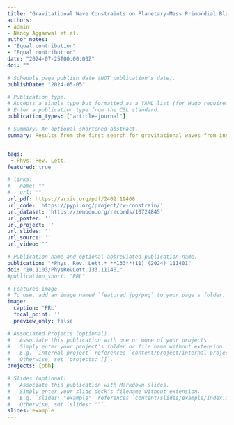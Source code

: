```yaml
---
title: "Gravitational Wave Constraints on Planetary-Mass Primordial Black Holes Using LIGO O3a Data"
authors:
- admin
- Nancy Aggarwal et al.
author_notes:
- "Equal contribution"
- "Equal contribution"
date: "2024-07-25T00:00:00Z"
doi: ""

# Schedule page publish date (NOT publication's date).
publishDate: "2024-05-05"

# Publication type.
# Accepts a single type but formatted as a YAML list (for Hugo requirements).
# Enter a publication type from the CSL standard.
publication_types: ["article-journal"]

# Summary. An optional shortened abstract.
summary: Results from the first search for gravitational waves from inspiraling planetary-mass primordial black holes with LIGO.


tags:
 - Phys. Rev. Lett.
featured: true

# links:
# - name: ""
#   url: ""
url_pdf: https://arxiv.org/pdf/2402.19468
url_code: 'https://pypi.org/project/cw-constrain/'
url_dataset: 'https://zenodo.org/records/10724845'
url_poster: ''
url_project: ''
url_slides: ''
url_source: ''
url_video: ''

# Publication name and optional abbreviated publication name.
publication: "*Phys. Rev. Lett.* **133**(11) (2024) 111401"
doi: "10.1103/PhysRevLett.133.111401"
#publication_short: "PRL"

# Featured image
# To use, add an image named `featured.jpg/png` to your page's folder. 
image:
  caption: 'PRL'
  focal_point: ''
  preview_only: false

# Associated Projects (optional).
#   Associate this publication with one or more of your projects.
#   Simply enter your project's folder or file name without extension.
#   E.g. `internal-project` references `content/project/internal-project/index.md`.
#   Otherwise, set `projects: []`.
projects: [pbh]

# Slides (optional).
#   Associate this publication with Markdown slides.
#   Simply enter your slide deck's filename without extension.
#   E.g. `slides: "example"` references `content/slides/example/index.md`.
#   Otherwise, set `slides: ""`.
slides: example
---
```

